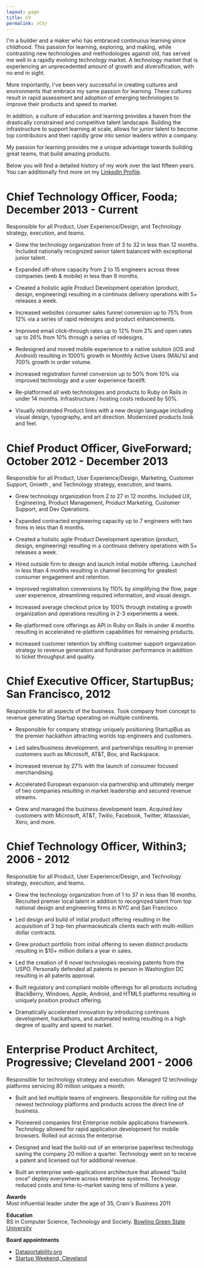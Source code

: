 ```yaml
---
layout: page
title: CV
permalink: /CV/
---
```


I'm a builder and a maker who has embraced continuous learning since childhood.  This passion for learning, exploring, and making, while contrasting new technologies and methodologies against old, has served me well in a rapidly evolving technology market. A technology market that is experiencing an unprecedented amount of growth and diversification, with no end in sight.

More importantly, I've been very successful in creating cultures and environments that embrace my same passion for learning.  These cultures result in rapid assessment and adoption of emerging technologies to improve their products and speed to market.  

In addition, a culture of education and learning provides a haven from the drastically constrained and competitive talent landscape.  Building the infrastructure to support learning at scale, allows for junior talent to become top contributors and then rapidly grow into senior leaders within a company.  

My passion for learning provides me a unique advantage towards building great teams, that build amazing products.

Below you will find a detailed history of my work over the last fifteen years.  You can additionally find more on my [LinkedIn Profile](https://www.linkedin.com/in/anthonybroadcrawford).

# Chief Technology Officer, Fooda; December 2013 - Current
Responsible for all Product, User Experience/Design, and Technology strategy, execution, and teams.

- Grew the technology organization from of 3 to 32 in less than 12 months.  Included nationally recognized senior talent balanced with exceptional junior talent.

- Expanded off-shore capacity from 2 to 15 engineers across three companies (web & mobile) in less than 9 months.

- Created a holistic agile Product Development operation (product, design, engineering) resulting in a continuos delivery operations with 5+ releases a week.

- Increased websites consumer sales funnel conversion up to 75% from 12% via a series of rapid redesigns and product enhancements.

- Improved email click-through rates up to 12% from 2% and open rates up to 26% from 10% through a series of redesigns.

- Redesigned and moved mobile experience to a native solution (iOS and Android) resulting in 1000% growth in Monthly Active Users (MAU’s) and 700% growth in order volume.

- Increased registration funnel conversion up to 50% from 10% via improved technology and a user experience facelift.

- Re-platformed all web technologies and products to Ruby on Rails in under 14 months.  Infrastructure / hosting costs reduced by 50%.

- Visually rebranded Product lines with a new design language including visual design, typography, and art direction.  Modernized products look and feel.

# Chief Product Officer, GiveForward; October 2012 - December 2013
Responsible for all Product, User Experience/Design, Marketing, Customer Support, Growth , and Technology strategy, execution, and teams.

- Grew technology organization from 2 to 27 in 12 months.  Included UX, Engineering, Product Management, Product Marketing, Customer Support, and Dev Operations.

- Expanded contracted engineering capacity up to 7 engineers with two firms in less than 6 months.

- Created a holistic agile Product Development operation (product, design, engineering) resulting in a continuos delivery operations with 5+ releases a week.

- Hired outside firm to design and launch initial mobile offering.  Launched in less than 4 months resulting in channel becoming for greatest consumer engagement and retention.

- Improved registration conversions by 110% by simplifying the flow, page user experience, streamlining required information, and visual design.  

- Increased average checkout price by 100% through instating a growth organization and operations resulting in 2-3 experiments a week.

- Re-platformed core offerings as API in Ruby on Rails in under 4 months resulting in accelerated re-platform capabilities for remaining products.

- Increased customer retention by shifting customer support organization strategy to revenue generation and fundraiser performance in addition to ticket throughput and quality.

# Chief Executive Officer, StartupBus; San Francisco,  2012
Responsible for all aspects of the business.  Took company from concept to revenue generating Startup operating on multiple continents.  

- Responsible for company strategy uniquely positioning StartupBus as the premier hackathon attracting worlds top engineers and customers.

- Led sales/business development, and partnerships resulting in premier customers such as Microsoft, AT&T, Box, and Rackspace.

- Increased revenue by 27% with the launch of consumer focused merchandising.

- Accelerated European expansion via partnership and ultimately merger of two companies resulting in market leadership and secured revenue streams.

- Grew and managed the business development team. Acquired key customers with Microsoft, AT&T, Twilio, Facebook, Twitter, Atlasssian, Xero, and more.

# Chief Technology Officer, Within3;  2006 - 2012
Responsible for all Product, User Experience/Design, and Technology strategy, execution, and teams.

- Grew the technology organization from of 1 to 37 in less than 18 months.  Recruited premier local talent in addition to recognized talent from top national design and engineering firms in NYC and San Francisco.

- Led design and build of initial product offering resulting in the acquisition of 3 top-ten pharmaceuticals clients each with multi-million dollar contracts.  

- Grew product portfolio from initial offering to seven distinct products resulting in $10+ million dollars a year in sales.

- Led the creation of 6 novel technologies receiving patents from the USPO.  Personally defended all patents in person in Washington DC resulting in all patents approval.

- Built regulatory and compliant mobile offerings for all products including BlackBerry, Windows, Apple, Android, and HTML5 platforms resulting in uniquely position product offering.  

- Dramatically accelerated innovation by introducing continuos development, hackathons,  and automated testing resulting in a high degree of quality and speed to market.

# Enterprise Product Architect, Progressive; Cleveland 2001 - 2006
Responsible for technology strategy and execution.  Managed 12 technology platforms servicing 80 million uniques a month.

- Built and led multiple teams of engineers.  Responsible for rolling out the newest technology platforms and products across the direct line of business.

- Pioneered companies first Enterprise mobile applications framework.  Technology allowed for rapid application development for mobile browsers.  Rolled out across the enterprise.

- Designed and lead the build-out of an enterprise paperless technology saving the company 20 million a quarter.  Technology went on to receive a patent and licensed out for additional revenue.

- Built an enterprise web-applications architecture that allowed “build once” deploy everywhere across enterprise systems.  Technology reduced costs and time-to-market saving tens of millions a year.


**Awards** <br/>
Most influential leader under the age of 35, Crain's Business 2011

**Education** <br />
BS in Computer Science, Technology and Society.  [Bowling Green State University](http://www.bgsu.edu)

**Board appointments** <br />

- [Dataportability.org](http://dataportability.org/)
- [Startup Weekend, Cleveland](http://cleveland.startupweekend.org/)
